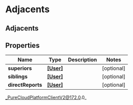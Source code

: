 # Adjacents

## Adjacents

## Properties

|Name | Type | Description | Notes|
|------------ | ------------- | ------------- | -------------|
| **superiors** | [**[User]**]([User]) |  | [optional] |
| **siblings** | [**[User]**]([User]) |  | [optional] |
| **directReports** | [**[User]**]([User]) |  | [optional] |



_PureCloudPlatformClientV2@172.0.0_
